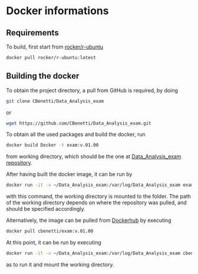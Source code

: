 # Docker informations

## Requirements
To build, first start from [rocker/r-ubuntu](https://hub.docker.com/r/rocker/r-ubuntu)

```bash
docker pull rocker/r-ubuntu:latest
```

## Building the docker

To obtain the project directory, a pull from GitHub is required, by doing

```bash
git clone CBenetti/Data_Analysis_exam
```

or

```bash
wget https://github.com/CBenetti/Data_Analysis_exam.git
```


To obtain all the used packages and build the docker, run

```bash
docker build Docker -t exam:v.01.00
```

from working directory, which should be the one at [Data_Analysis_exam repository](https://github.com/CBenetti/Data_Analysis_exam/).

After having built the docker image, it  can be run by

```bash
docker run -it -v ~/Data_Analysis_exam:/var/log/Data_Analysis_exam exam:v.01.00
```
with this command, the working directory is mounted to the folder. The path of the working directory depends on where the repository was pulled, and should be specified accordingly.


Alternatively, the image can be pulled from [Dockerhub](https://hub.docker.com/r/cbenetti/exam) by executing

```bash
docker pull cbenetti/exam:v.01.00
``` 

At this point, it can be run by executing

```bash
docker run -it -v ~/Data_Analysis_exam:/var/log/Data_Analysis_exam cbenetti/exam:v.01.00
```

as to run it and mount the working directory.
